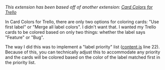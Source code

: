 *This extension has been based off of another extension: [Card Colors for Trello](https://chrome.google.com/webstore/detail/card-colors-for-trello/nodlpencjjlohojddhflnahnfpfanbjm?hl=en)*

In Card Colors for Trello, there are only two options for coloring cards: "Use first label" or "Merge all label colors". I didn't want that. I wanted my Trello cards to be colored based on only two things: whether the label says "Feature" or "Bug".

The way I did this was to implement a "label priority" list ([content.js]() line 22). Because of this, you can technically adjust this to accommodate any priority and the cards will be colored based on the color of the label matched first in the priority list.
